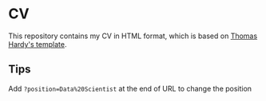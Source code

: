 # CV
This repository contains my CV in HTML format, which is based on [Thomas Hardy's template](http://www.thomashardy.me.uk/free-responsive-html-css3-cv-template).

## Tips
Add `?position=Data%20Scientist` at the end of URL to change the position